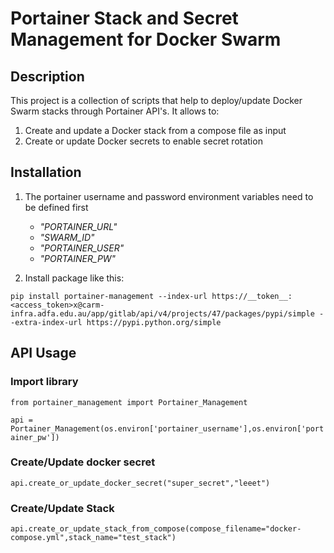 # Portainer Stack and Secret Management for Docker Swarm

## Description
This project is a collection of scripts that help to deploy/update Docker Swarm stacks through Portainer API's. 
It allows to: 
1. Create and update a Docker stack from a compose file as input 
2. Create or update Docker secrets to enable secret rotation
## Installation
1. The portainer username and password environment variables need to be defined first
    - *"PORTAINER_URL"*
    - *"SWARM_ID"*
    - *"PORTAINER_USER"*
    - *"PORTAINER_PW"*

2. Install package like this:

`pip install portainer-management --index-url https://__token__:<access_token>x@carm-infra.adfa.edu.au/app/gitlab/api/v4/projects/47/packages/pypi/simple --extra-index-url https://pypi.python.org/simple`


## API Usage

### Import library
`
from portainer_management import Portainer_Management
`

`
api = Portainer_Management(os.environ['portainer_username'],os.environ['portainer_pw'])
`

### Create/Update docker secret

`
api.create_or_update_docker_secret("super_secret","leeet")
`

### Create/Update Stack
`
api.create_or_update_stack_from_compose(compose_filename="docker-compose.yml",stack_name="test_stack")
`

